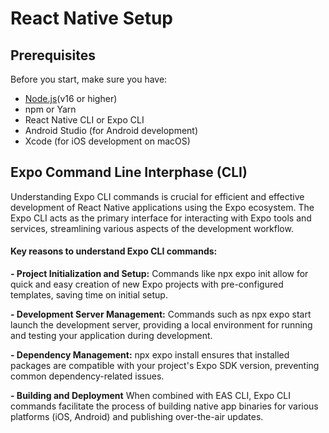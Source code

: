 # React Native Setup

## Prerequisites

Before you start, make sure you have:

- [Node.js](https://nodejs.org/en/download)(v16 or higher)
- npm or Yarn
- React Native CLI or Expo CLI
- Android Studio (for Android development)
- Xcode (for iOS development on macOS)

## Expo Command Line Interphase (CLI)

Understanding Expo CLI commands is crucial for efficient and effective development of React Native applications using the Expo ecosystem. The Expo CLI acts as the primary interface for interacting with Expo tools and services, streamlining various aspects of the development workflow.

#### Key reasons to understand Expo CLI commands:

**- Project Initialization and Setup:** Commands like npx expo init allow for quick and easy creation of new Expo projects with pre-configured templates, saving time on initial setup.

**- Development Server Management:** Commands such as npx expo start launch the development server, providing a local environment for running and testing your application during development.

**- Dependency Management:** npx expo install ensures that installed packages are compatible with your project's Expo SDK version, preventing common dependency-related issues.

**- Building and Deployment** When combined with EAS CLI, Expo CLI commands facilitate the process of building native app binaries for various platforms (iOS, Android) and publishing over-the-air updates.

**- Debugging and Troubleshooting:** Expo CLI offers features like instant access to the Hermes debugger and improved native build log formatting, aiding in identifying and resolving issues during development.

**- Continuous Native Generation (CNG):** Understanding how Expo CLI leverages CNG with commands like expo prebuild is essential for managing native projects, especially when integrating custom native modules or third-party libraries.

**- Web Support:** Expo CLI commands enable the development and bundling of web applications alongside native mobile apps, leveraging Metro for web support and features like static site generation with Expo Router.

**- Enhanced Developer Experience:** Built-in features like environment variable support, file-based routing with Expo Router, and first-class TypeScript support contribute to a smoother and more productive development experience.

## Expo cli commands

Start a server for developing your app:

```bash
npx expo start.
```

Generate the native Android and iOS directories for your project:
```bash
npx expo prebuild.
```

Build and run the native apps locally:

```bash
# for ios
npx expo run:ios 
```

```bash
# For Android
npx expo run:android
```

Install and update packages that work with the version of react-native in your project:

```bash
npx expo install <package-name>
```

**note:** npx expo can be used with npx react-native simultaneously.

**To get all Expo Commands**

```bash
npx expo -h
#Or 
npx expo --help
```

**To run expo command:**

```bash
npx expo <command>
```

## Option 1: Expo CLI (Recommended for beginners)


```bash
npm install -g @expo/cli
npx create-expo-app MyApp
cd MyApp
npx expo start
```

### Option 2: React Native CLI

```bash
npm install -g @react-native-community/cli
npx react-native@latest init MyApp
cd MyApp
npx react-native start
```

## Project Structure

```
MyApp/
├── android/          # Android-specific code
├── ios/              # iOS-specific code
├── src/              # Your app code
│   ├── components/   # Reusable components
│   ├── screens/      # App screens
│   ├── utils/        # Utility functions
│   └── assets/       # Images, fonts, etc.
├── App.js            # Main app component
└── package.json      # Dependencies
```

## Running Your App

### Development

```bash
# Start Metro bundler
npx react-native start

# Run on Android
npx react-native run-android

# Run on iOS
npx react-native run-ios
```

### Building for Production

```bash
# Android
cd android
./gradlew assembleRelease

# iOS (requires macOS and Xcode)
npx react-native run-ios --configuration Release
```

